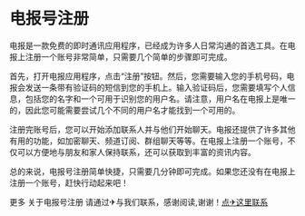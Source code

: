 # 电报号注册

电报是一款免费的即时通讯应用程序，已经成为许多人日常沟通的首选工具。在电报上注册一个账号非常简单，只需要几个简单的步骤即可完成。

首先，打开电报应用程序，点击“注册”按钮。然后，您需要输入您的手机号码，电报会发送一条带有验证码的短信到您的手机上。输入验证码后，您需要填写个人信息，包括您的名字和一个可用于识别您的用户名。请注意，用户名在电报上是唯一的，因此您可能需要尝试几个不同的用户名才能找到一个可用的。

注册完账号后，您可以开始添加联系人并与他们开始聊天。电报还提供了许多其他有用的功能，如加密聊天、频道订阅、群组聊天等等。在电报上注册一个账号，不仅可以方便地与朋友和家人保持联系，还可以获取到丰富的资讯内容。

总的来说，电报号注册简单快捷，只需要几分钟即可完成。如果您还没有在电报上注册一个账号，赶快行动起来吧！

更多 关于电报号注册 请通过✈与我们联系，感谢阅读,谢谢！[点✈这里联系](https://gg.k02.cc)